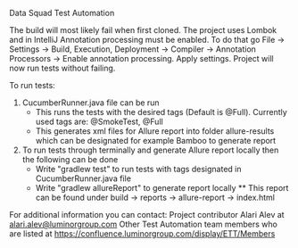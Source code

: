 Data Squad Test Automation

The build will most likely fail when first cloned. The project uses Lombok and in IntelliJ Annotation processing must be enabled. To do that go File -> Settings -> Build, Execution, Deployment -> Compiler -> Annotation Processors -> Enable annotation processing. Apply settings. Project will now run tests without failing.

To run tests:
1) CucumberRunner.java file can be run
    * This runs the tests with the desired tags (Default is @Full). Currently used tags are: @SmokeTest, @Full
    * This generates xml files for Allure report into folder allure-results which can be designated for example Bamboo to generate report
2) To run tests through terminally and generate Allure report locally then the following can be done
    * Write "gradlew test" to run tests with tags designated in CucumberRunner.java file
    * Write "gradlew allureReport" to generate report locally
        ** This report can be found under build -> reports -> allure-report -> index.html

For additional information you can contact:
Project contributor Alari Alev at alari.alev@luminorgroup.com
Other Test Automation team members who are listed at https://confluence.luminorgroup.com/display/ETT/Members

